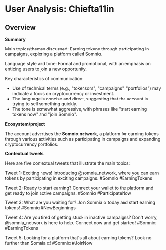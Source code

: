 # User Analysis: Chiefta11in

## Overview

**Summary**

Main topics/themes discussed: Earning tokens through participating in campaigns, exploring a platform called Somniα.

Language style and tone: Formal and promotional, with an emphasis on enticing users to join a new opportunity.

Key characteristics of communication:

* Use of technical terms (e.g., "tokensors", "campaigns", "portfolios") may indicate a focus on cryptocurrency or investment.
* The language is concise and direct, suggesting that the account is trying to sell something quickly.
* The tone is somewhat aggressive, with phrases like "start earning tokens now" and "join Somniα".

**Ecosystem/project**

The account advertises the **Somniα network**, a platform for earning tokens through various activities such as participating in campaigns and expanding cryptocurrency portfolios.

**Contextual tweets**

Here are five contextual tweets that illustrate the main topics:

Tweet 1:
Exciting news! Introducing @somnia_network, where you can earn tokens by participating in exciting campaigns. #Somniα #EarningTokens

Tweet 2:
Ready to start earning? Connect your wallet to the platform and get ready to join active campaigns. #Somniα #ParticipateNow

Tweet 3:
What are you waiting for? Join Somnia α today and start earning tokens! #Somniα #NewBeginnings

Tweet 4:
Are you tired of getting stuck in inactive campaigns? Don't worry, @somnia_network is here to help. Connect now and get started! #Somniα #EarningTokens

Tweet 5:
Looking for a platform that's all about earning tokens? Look no further than Somnia α! #Somniα #JoinNow
